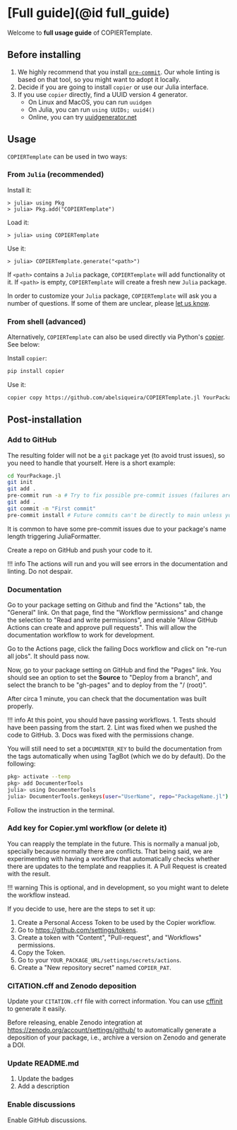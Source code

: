 # [Full guide](@id full_guide)

Welcome to **full usage guide** of COPIERTemplate.

## Before installing

1. We highly recommend that you install [`pre-commit`](https://pre-commit.com). Our whole linting is based on that tool, so you might want to adopt it locally.
1. Decide if you are going to install `copier` or use our Julia interface.
1. If you use `copier` directly, find a UUID version 4 generator.
   - On Linux and MacOS, you can run `uuidgen`
   - On Julia, you can run `using UUIDs; uuid4()`
   - Online, you can try [uuidgenerator.net](https://www.uuidgenerator.net/version4)

## Usage

`COPIERTemplate` can be used in two ways:

### From `Julia` (recommended)

Install it:

```julia-shell
> julia> using Pkg
> julia> Pkg.add("COPIERTemplate")
```

Load it:

```julia-shell
> julia> using COPIERTemplate
```

Use it:

```julia-shell
> julia> COPIERTemplate.generate("<path>")
```

If `<path>` contains a `Julia` package, `COPIERTemplate` will add functionality ot it. If `<path>` is empty, `COPIERTemplate` will create a fresh new `Julia` package.

In order to customize your `Julia` package, `COPIERTemplate` will ask you a number of questions. If some of them are unclear, please [let us know](https://github.com/abelsiqueira/COPIERTemplate.jl/issues).

### From shell (advanced)

Alternatively, `COPIERTemplate` can also be used directly via Python's [copier](https://copier.readthedocs.io). See below:

Install `copier`:

```bash
pip install copier
```

Use it:

```bash
copier copy https://github.com/abelsiqueira/COPIERTemplate.jl YourPackage.jl
```

## Post-installation

### Add to GitHub

The resulting folder will not be a `git` package yet (to avoid trust issues), so you need to handle that yourself.
Here is a short example:

```bash
cd YourPackage.jl
git init
git add .
pre-commit run -a # Try to fix possible pre-commit issues (failures are expected)
git add .
git commit -m "First commit"
pre-commit install # Future commits can't be directly to main unless you use -n
```

It is common to have some pre-commit issues due to your package's name length triggering JuliaFormatter.

Create a repo on GitHub and push your code to it.

!!! info
    The actions will run and you will see errors in the documentation and linting. Do not despair.

### Documentation

Go to your package setting on Github and find the "Actions" tab, the "General" link.
On that page, find the "Workflow permissions" and change the selection to "Read and write permissions", and enable "Allow GitHub Actions can create and approve pull requests".
This will allow the documentation workflow to work for development.

Go to the Actions page, click the failing Docs workflow and click on "re-run all jobs". It should pass now.

Now, go to your package setting on GitHub and find the "Pages" link.
You should see an option to set the **Source** to "Deploy from a branch", and select the branch to be "gh-pages" and to deploy from the "/ (root)".

After circa 1 minute, you can check that the documentation was built properly.

!!! info
    At this point, you should have passing workflows.
    1. Tests should have been passing from the start.
    2. Lint was fixed when we pushed the code to GitHub.
    3. Docs was fixed with the permissions change.

You will still need to set a `DOCUMENTER_KEY` to build the documentation from the tags automatically when using TagBot (which we do by default).
Do the following:

```bash
pkg> activate --temp
pkg> add DocumenterTools
julia> using DocumenterTools
julia> DocumenterTools.genkeys(user="UserName", repo="PackageName.jl")
```

Follow the instruction in the terminal.

### Add key for Copier.yml workflow (or delete it)

You can reapply the template in the future. This is normally a manual job, specially because normally there are conflicts.
That being said, we are experimenting with having a workflow that automatically checks whether there are updates to the template and reapplies it.
A Pull Request is created with the result.

!!! warning
    This is optional, and in development, so you might want to delete the workflow instead.

If you decide to use, here are the steps to set it up:

1. Create a Personal Access Token to be used by the Copier workflow.
1. Go to <https://github.com/settings/tokens>.
1. Create a token with "Content", "Pull-request", and "Workflows" permissions.
1. Copy the Token.
1. Go to your `YOUR_PACKAGE_URL/settings/secrets/actions`.
1. Create a "New repository secret" named `COPIER_PAT`.

### CITATION.cff and Zenodo deposition

Update your `CITATION.cff` file with correct information.
You can use [cffinit](https://citation-file-format.github.io/cff-initializer-javascript/#/) to generate it easily.

Before releasing, enable Zenodo integration at <https://zenodo.org/account/settings/github/> to automatically generate a deposition of your package, i.e., archive a version on Zenodo and generate a DOI.

### Update README.md

1. Update the badges
1. Add a description

### Enable discussions

Enable GitHub discussions.
